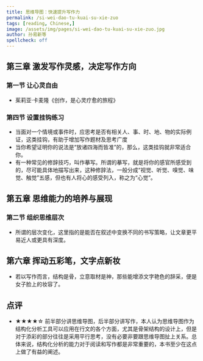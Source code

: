 ```yaml
---
title: 思维导图：快速提升写作力
permalink: /si-wei-dao-tu-kuai-su-xie-zuo
tags: [reading, Chinese,]
image: /assets/img/pages/si-wei-dao-tu-kuai-su-xie-zuo.jpg
author: 孙易新等
spellcheck: off
---
```


## 第三章 激发写作灵感，决定写作方向

### 第一节 让心灵自由

* 茱莉亚·卡麦隆《创作，是心灵疗愈的旅程》

### 第四节 设置挂钩练习

* 当面对一个情境或事件时，应思考是否有相关人、事、时、地、物的实际例证，这类挂钩，有助于增加写作题材及思考广度  
* 当你希望证明你的说法是“放诸四海而皆准”的，那么，这类挂钩就非常适合你。
* 有一种常见的修辞技巧，叫作摹写。所谓的摹写，就是将你的感官所感受到的，尽可能具体地描写出来，这种修辞法，一般分成“视觉、听觉、嗅觉、味觉、触觉”五感，但也有人将心的感受列入，称之为“心觉”。

## 第五章 思维能力的培养与展现

### 第二节 组织思维层次

* 所谓的层次变化，这里指的是能否在叙述中变换不同的书写策略，让文章更平易近人或更具有深度。

## 第六章 挥动五彩笔，文字点新妆

* 若以写作而言，结构是骨，立意取材是神，那些能增添文字艳色的辞采，便是女子脸上的妆容了。

## 点评

* ★★★★☆ 前半部分讲思维导图，后半部分讲写作，本人认为思维导图作为结构化分析工具可以应用在行文的各个方面，尤其是骨架结构的设计上，但是对于添彩的部分往往是采用平行思考，没有必要非要跟思维导图扯上关系。总体来说，结构化分析的能力对于阅读和写作都是非常重要的，本书至少在这点上做了有益的阐述。
